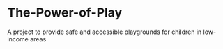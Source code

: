 # The-Power-of-Play
A project to provide safe and accessible playgrounds for children in low-income areas

